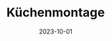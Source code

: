 ---
title: 'Küchenmontage'
description: 'Ihre neue Küche soll perfekt eingebaut werden? Unsere Experten sorgen für eine reibungslose Montage und Anpassung.'
date: 2023-10-01
serviceImg: 'repair03.jpg'
weight: 70
---